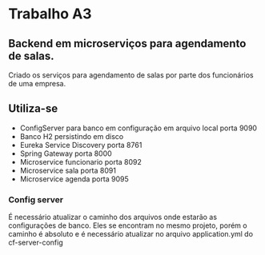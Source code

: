 # Trabalho A3

## Backend em microserviços para agendamento de salas.

Criado os serviços para agendamento de salas por parte dos funcionários de uma empresa.

## Utiliza-se

* ConfigServer para banco em configuração em arquivo local porta 9090
* Banco H2 persistindo em disco
* Eureka Service Discovery porta 8761
* Spring Gateway porta 8000
* Microservice funcionario porta 8092
* Microservice sala porta 8091
* Microservice agenda porta 9095

### Config server

É necessário atualizar o caminho dos arquivos onde estarão as configurações de banco. Eles se encontram no mesmo
projeto, porém o caminho é absoluto e é necessário atualizar no arquivo application.yml do cf-server-config
